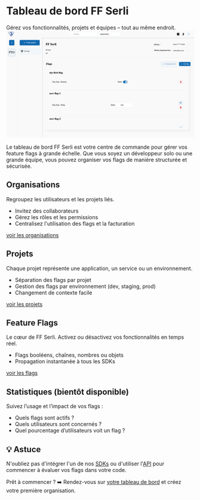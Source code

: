 # Tableau de bord FF Serli

Gérez vos fonctionnalités, projets et équipes – tout au même endroit.
![Image du dashboard](/assets/dashboard/dashboard.png)

Le tableau de bord FF Serli est votre centre de commande pour gérer vos feature flags à grande échelle.
Que vous soyez un développeur solo ou une grande équipe, vous pouvez organiser vos flags de manière structurée et sécurisée.


## Organisations

Regroupez les utilisateurs et les projets liés.

- Invitez des collaborateurs
- Gérez les rôles et les permissions
- Centralisez l'utilisation des flags et la facturation

[voir les organisations](organizations)


## Projets

Chaque projet représente une application, un service ou un environnement.

- Séparation des flags par projet
- Gestion des flags par environnement (dev, staging, prod)
- Changement de contexte facile

[voir les projets](projects)


## Feature Flags

Le cœur de FF Serli. Activez ou désactivez vos fonctionnalités en temps réel.

- Flags booléens, chaînes, nombres ou objets
- Propagation instantanée à tous les SDKs

[voir les flags](flags)


## Statistiques (bientôt disponible)

Suivez l’usage et l’impact de vos flags :

- Quels flags sont actifs ?
- Quels utilisateurs sont concernés ?
- Quel pourcentage d’utilisateurs voit un flag ?


## 💡 Astuce

N'oubliez pas d'intégrer l'un de nos [SDKs](../sdk/index) ou d'utiliser l'[API](../api/index) pour commencer à évaluer vos flags dans votre code.


Prêt à commencer ?
➡️ Rendez-vous sur [votre tableau de bord](dashboard.ff-serli.com) et créez votre première organisation.
